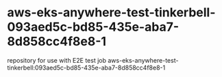 # aws-eks-anywhere-test-tinkerbell-093aed5c-bd85-435e-aba7-8d858cc4f8e8-1
repository for use with E2E test job aws-eks-anywhere-test-tinkerbell:093aed5c-bd85-435e-aba7-8d858cc4f8e8-1
